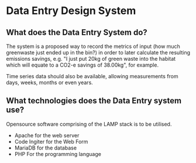# Data Entry Design System

## What does the Data Entry System do?

The system is a proposed way to record the metrics of input (how much greenwaste just ended up in the bin?) in order to later calculate the resulting emissions savings, e.g. "I just put 20kg of green waste into the habitat which will equate to a CO2-e savings of 38.00kg", for example. 

Time series data should also be available, allowing measurements from days, weeks, months or even years.

## What technologies does the Data Entry system use? 

Opensource software comprising of the LAMP stack is to be utilised. 

* Apache for the web server
* Code Ingiter for the Web Form
* MariaDB for the database
* PHP For the programming language
